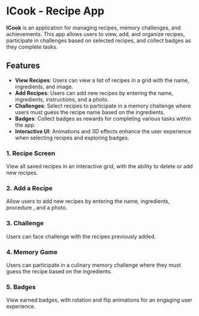 # ICook - Recipe App

**ICook** is an application for managing recipes, memory challenges, and achievements. This app allows users to view, add, and organize recipes, participate in challenges based on selected recipes, and collect badges as they complete tasks.

## Features

- **View Recipes**: Users can view a list of recipes in a grid with the name, ingredients, and image.
- **Add Recipes**: Users can add new recipes by entering the name, ingredients, instructions, and a photo.
- **Challenges**: Select recipes to participate in a memory challenge where users must guess the recipe name based on the ingredients.
- **Badges**: Collect badges as rewards for completing various tasks within the app.
- **Interactive UI**: Animations and 3D effects enhance the user experience when selecting recipes and exploring badges.

### 1. Recipe Screen
View all saved recipes in an interactive grid, with the ability to delete or add new recipes.

### 2. Add a Recipe
Allow users to add new recipes by entering the name, ingredients, procedure , and a photo.

### 3. Challenge
Users can face challenge with the recipes previously added.

### 4. Memory Game
Users can participate in a culinary memory challenge where they must guess the recipe based on the ingredients.

### 5. Badges
View earned badges, with rotation and flip animations for an engaging user experience.

